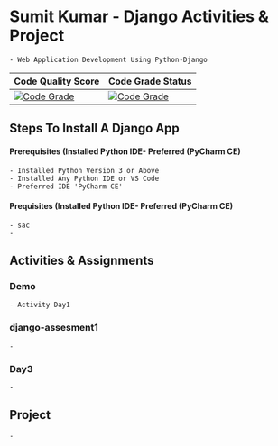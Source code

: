 # Sumit Kumar - Django Activities & Project

    - Web Application Development Using Python-Django

| Code Quality Score                                                                    | Code Grade Status                                                                      |
| ------------------------------------------------------------------------------------- | -------------------------------------------------------------------------------------- |
| [![Code Grade](https://api.codiga.io/project/32393/score/svg)](https://www.codiga.io) | [![Code Grade](https://api.codiga.io/project/32393/status/svg)](https://www.codiga.io) |

## **Steps To Install A Django App**

#### **Prerequisites (Installed Python IDE- Preferred (PyCharm CE)**

    - Installed Python Version 3 or Above
    - Installed Any Python IDE or VS Code
    - Preferred IDE 'PyCharm CE'

#### **Prequisites (Installed Python IDE- Preferred (PyCharm CE)**

    - sac
    -

## **Activities & Assignments**

### **Demo**

    - Activity Day1

### **django-assesment1**

    -

### **Day3**

    -

## **Project**

    -
